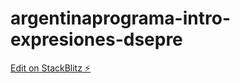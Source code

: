 # argentinaprograma-intro-expresiones-dsepre

[Edit on StackBlitz ⚡️](https://stackblitz.com/edit/argentinaprograma-intro-expresiones-dsepre)